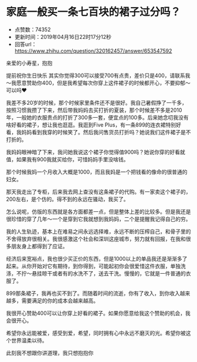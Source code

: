 # 家庭一般买一条七百块的裙子过分吗？
- 点赞数：74352
- 更新时间：2019年04月16日22时17分12秒
- 回答url：https://www.zhihu.com/question/320162457/answer/653547592
<body>
 <p data-pid="GEiKtpSn">亲爱的小寿星，抱抱</p>
 <p data-pid="7iW5XGme">提前祝你生日快乐 其实你觉得300可以接受700有点贵，差价只是400，请联系我～我愿意赞助你400，但是我希望每次你穿上这件裙子的时候都开心，不要抑郁～可以吗❤️</p>
 <p data-pid="D9A7YiKj">我差不多20岁的时候，那个时候家里条件还不是很好。我自己暑假挣了一千多，按照习惯我攒了下来，然后带我妈妈去买打折的夏装，那个时候差不多是2010年，一般她的衣服贵点的打折了300多一套，便宜点的100多。后来她念叨我没有啥好看的裙子，想让我也逛逛。我逛到Five Plus，有一条899的连衣裙特别好看，我妈妈看到我穿的时候笑了。然后我问售货员打折吗？她说我们这件裙子是不打折的。</p>
 <p data-pid="vzdxQeUt">我妈妈眼神暗了下来，我问她我说这个裙子你觉得值900吗？她说你穿的好看就值，如果我有900我就买给你，可惜妈妈手里没啥钱。</p>
 <p data-pid="ROobb5qZ">那个时候我妈一个月收入大概是1000，而且我妈是一个把钱看的像命的很普通的妇女。</p>
 <p data-pid="zDyuIXKR">那天我走出了专柜，后来我去网上查没有这条裙子的代购。有一家卖这个裙子的，200左右，是个仿的。得不到的永远在骚动，我买了。</p>
 <p data-pid="QeMEnL9w">怎么说呢，仿版的东西就是各方面都差一点，但是整体上差的比较多。但是我还是很珍惜的穿了几年～一个是穿到它我就想到我妈妈，二个是提醒我记得自己的穷。</p>
 <p data-pid="TncHhCHM">我的人生轨迹，基本上在难易之间永远选择难，永远不断的压榨自己，和骨子里的不舍得放弃很相关。我很感激这个社会和深圳这座城市，努力就有回报，在我和很多朋友身上都得到了应证。</p>
 <p data-pid="GEItNDkH">经济后来宽裕点，我也很少买正价的东西，但是1000以上的单品我还是渐渐多了起来。从你开始对它有期待，到你得到，可能起初你会很爱惜这件衣服，单独洗涤，不拧～悬挂晾干或者有的水洗不了，送去干洗。慢慢的，它就是一件普通的衣服了。</p>
 <p data-pid="4JqrvvpA">899那条裙子，我再也买不到了。而随着时间的流逝，你有了收入，到你收入越来越多，需要满足的你的成本会越来越高。</p>
 <p data-pid="taKcxnRs">我很开心赞助400可以让你穿上好看的裙子。如果你愿意给我这个赞助的机会，我会很开心。</p>
 <p data-pid="PePtmBcB">希望你永远能被爱，感受到爱，希望，同时拥有心中永远不磨灭的光。希望你被这个世界温柔以待。</p>
 <p data-pid="MplZjS44">此刻我不想跟你讲道理，我只想抱抱你</p>
</body>